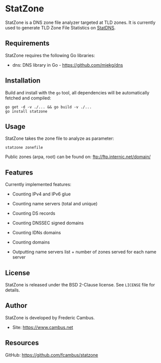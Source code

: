 # StatZone

StatZone is a DNS zone file analyzer targeted at TLD zones. It is currently used to generate TLD Zone File Statistics on [StatDNS](http://www.statdns.com).

## Requirements

StatZone requires the following Go libraries:

- dns: DNS library in Go - https://github.com/miekg/dns

## Installation

Build and install with the `go` tool, all dependencies will be automatically fetched and compiled:

	go get -d -v ./... && go build -v ./...
	go install statzone

## Usage

StatZone takes the zone file to analyze as parameter:

	statzone zonefile

Public zones (arpa, root) can be found on: ftp://ftp.internic.net/domain/

## Features

Currently implemented features:

- Counting IPv4 and IPv6 glue
- Counting name servers (total and unique)
- Counting DS records
- Counting DNSSEC signed domains
- Counting IDNs domains
- Counting domains

- Outputting name servers list + number of zones served for each name server

## License

StatZone is released under the BSD 2-Clause license. See `LICENSE` file for details.

## Author

StatZone is developed by Frederic Cambus.

- Site: https://www.cambus.net

## Resources

GitHub: https://github.com/fcambus/statzone
